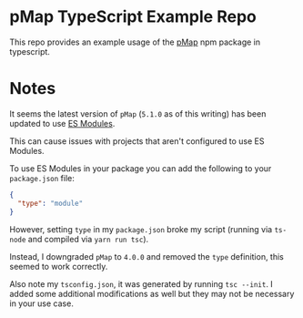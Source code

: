 # pMap TypeScript Example Repo

This repo provides an example usage of the [pMap](https://www.npmjs.com/package/p-map) npm package in typescript.

# Notes

It seems the latest version of `pMap` (`5.1.0` as of this writing) has been updated to use [ES Modules](https://github.com/sindresorhus/p-map/issues/35).

This can cause issues with projects that aren't configured to use ES Modules.

To use ES Modules in your package you can add the following to your `package.json` file:

```json
{
  "type": "module"
}
```

However, setting `type` in my `package.json` broke my script (running via `ts-node` and compiled via `yarn run tsc`).

Instead, I downgraded `pMap` to `4.0.0` and removed the `type` definition, this seemed to work correctly.

Also note my `tsconfig.json`, it was generated by running `tsc --init`. I added some additional modifications as well but they may not be necessary in your use case.

